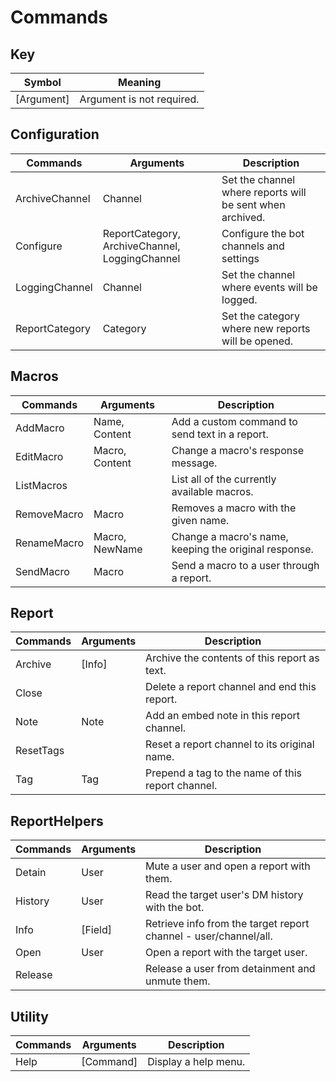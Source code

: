 # Commands

## Key 
| Symbol      | Meaning                        |
|-------------|--------------------------------|
| [Argument]  | Argument is not required.      |

## Configuration
| Commands       | Arguments                                      | Description                                               |
|----------------|------------------------------------------------|-----------------------------------------------------------|
| ArchiveChannel | Channel                                        | Set the channel where reports will be sent when archived. |
| Configure      | ReportCategory, ArchiveChannel, LoggingChannel | Configure the bot channels and settings                   |
| LoggingChannel | Channel                                        | Set the channel where events will be logged.              |
| ReportCategory | Category                                       | Set the category where new reports will be opened.        |

## Macros
| Commands    | Arguments      | Description                                           |
|-------------|----------------|-------------------------------------------------------|
| AddMacro    | Name, Content  | Add a custom command to send text in a report.        |
| EditMacro   | Macro, Content | Change a macro's response message.                    |
| ListMacros  |                | List all of the currently available macros.           |
| RemoveMacro | Macro          | Removes a macro with the given name.                  |
| RenameMacro | Macro, NewName | Change a macro's name, keeping the original response. |
| SendMacro   | Macro          | Send a macro to a user through a report.              |

## Report
| Commands  | Arguments | Description                                       |
|-----------|-----------|---------------------------------------------------|
| Archive   | [Info]    | Archive the contents of this report as text.      |
| Close     |           | Delete a report channel and end this report.      |
| Note      | Note      | Add an embed note in this report channel.         |
| ResetTags |           | Reset a report channel to its original name.      |
| Tag       | Tag       | Prepend a tag to the name of this report channel. |

## ReportHelpers
| Commands | Arguments | Description                                                      |
|----------|-----------|------------------------------------------------------------------|
| Detain   | User      | Mute a user and open a report with them.                         |
| History  | User      | Read the target user's DM history with the bot.                  |
| Info     | [Field]   | Retrieve info from the target report channel - user/channel/all. |
| Open     | User      | Open a report with the target user.                              |
| Release  |           | Release a user from detainment and unmute them.                  |

## Utility
| Commands | Arguments | Description          |
|----------|-----------|----------------------|
| Help     | [Command] | Display a help menu. |

